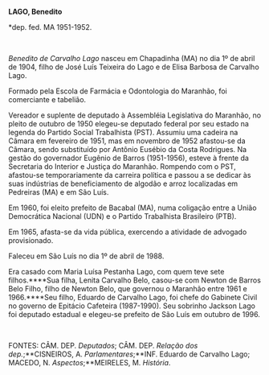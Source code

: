 **LAGO, Benedito**

\*dep. fed. MA 1951-1952.

 

*Benedito de Carvalho Lago* nasceu em Chapadinha (MA) no dia 1º de abril
de 1904, filho de José Luís Teixeira do Lago e de Elisa Barbosa de
Carvalho Lago.

Formado pela Escola de Farmácia e Odontologia do Maranhão, foi
comerciante e tabelião.

Vereador e suplente de deputado à Assembléia Legislativa do Maranhão, no
pleito de outubro de 1950 elegeu-se deputado federal por seu estado na
legenda do Partido Social Trabalhista (PST). Assumiu uma cadeira na
Câmara em fevereiro de 1951, mas em novembro de 1952 afastou-se da
Câmara, sendo substituído por Antônio Eusébio da Costa Rodrigues. Na
gestão do governador Eugênio de Barros (1951-1956), esteve à frente da
Secretaria do Interior e Justiça do Maranhão. Rompendo com o PST,
afastou-se temporariamente da carreira política e passou a se dedicar às
suas indústrias de beneficiamento de algodão e arroz localizadas em
Pedreiras (MA) e em São Luís.

Em 1960, foi eleito prefeito de Bacabal (MA), numa coligação entre a
União Democrática Nacional (UDN) e o Partido Trabalhista Brasileiro
(PTB).

Em 1965, afasta-se da vida pública, exercendo a atividade de advogado
provisionado.

Faleceu em São Luís no dia 1º de abril de 1988.

Era casado com Maria Luísa Pestanha Lago, com quem teve sete
filhos.****Sua filha, Lenita Carvalho Belo, casou-se com Newton de
Barros Belo Filho, filho de Newton Belo, que governou o Maranhão entre
1961 e 1966.****Seu filho, Eduardo de Carvalho Lago, foi chefe do
Gabinete Civil no governo de Epitácio Cafeteira (1987-1990). Seu
sobrinho Jackson Lago foi deputado estadual e elegeu-se prefeito de São
Luís em outubro de 1996.

 

FONTES: CÂM. DEP. *Deputados*; CÂM. DEP. *Relação dos dep.*;**CISNEIROS,
A. *Parlamentares*;**INF. Eduardo de Carvalho Lago; MACEDO, N.
*Aspectos*;**MEIRELES, M. *História*.

 
